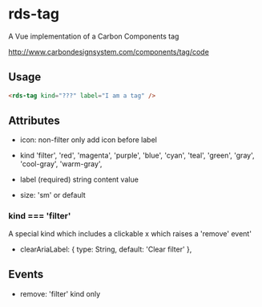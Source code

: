 # rds-tag

A Vue implementation of a Carbon Components tag

http://www.carbondesignsystem.com/components/tag/code

## Usage

```html
<rds-tag kind="???" label="I am a tag" />
```

## Attributes

- icon: non-filter only add icon before label

- kind
  'filter',
  'red',
  'magenta',
  'purple',
  'blue',
  'cyan',
  'teal',
  'green',
  'gray',
  'cool-gray',
  'warm-gray',

- label (required)
  string content value

- size: 'sm' or default

### kind === 'filter'

A special kind which includes a clickable x which raises a 'remove' event'

- clearAriaLabel: { type: String, default: 'Clear filter' },

## Events

- remove: 'filter' kind only
